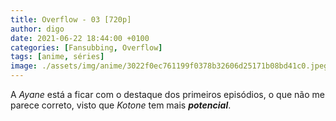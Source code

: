 ```yaml
---
title: Overflow - 03 [720p]
author: digo
date: 2021-06-22 18:44:00 +0100
categories: [Fansubbing, Overflow]
tags: [anime, séries]
image: ./assets/img/anime/3022f0ec761199f0378b32606d25171b08bd41c0.jpeg
---
```


A *Ayane* está a ficar com o destaque dos primeiros episódios, o que não me parece correto, visto que *Kotone* tem mais ***potencial***. 
